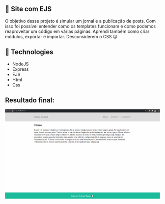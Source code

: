## :file_folder: Site com EJS
O objetivo desse projeto é simular um jornal e a publicação de posts. Com isso foi possível entender como os templates funcionam e como podemos reaproveitar um código em várias páginas. 
Aprendi também como criar módulos, exportar e importar. Desconsiderem o CSS :stuck_out_tongue_winking_eye:

## :rocket: Technologies 
- NodeJS
- Express
- EJS
- Html
- Css
 
## Resultado final:
<div align="center">
    <img src="images/journal.gif">
</div>
